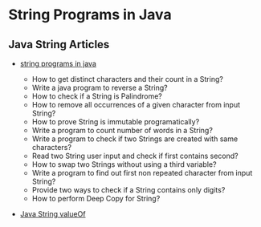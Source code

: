 # String Programs in Java

## Java String Articles

* [string programs in java](https://www.journaldev.com/20819/string-programs-in-java)
  * How to get distinct characters and their count in a String?
  * Write a java program to reverse a String?
  * How to check if a String is Palindrome?
  * How to remove all occurrences of a given character from input String?
  * How to prove String is immutable programatically?
  * Write a program to count number of words in a String?
  * Write a program to check if two Strings are created with same characters?
  * Read two String user input and check if first contains second?
  * How to swap two Strings without using a third variable?
  * Write a program to find out first non repeated character from input String?
  * Provide two ways to check if a String contains only digits?
  * How to perform Deep Copy for String?

* [Java String valueOf](https://www.journaldev.com/20859/java-string-valueof-examples)